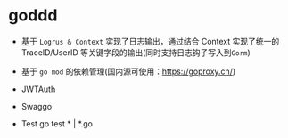 # goddd

- 基于 `Logrus & Context` 实现了日志输出，通过结合 Context 实现了统一的 TraceID/UserID 等关键字段的输出(同时支持日志钩子写入到`Gorm`)

- 基于 `go mod` 的依赖管理(国内源可使用：<https://goproxy.cn/>)

- JWTAuth 
- Swaggo
- Test  go test * | *.go